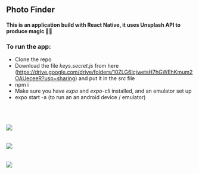 ## Photo Finder

#### This is an application build with React Native, it uses Unsplash API to produce magic 🧝‍♂️

### To run the app:

* Clone the repo
* Download the file *keys.secret.js* from here (https://drive.google.com/drive/folders/10ZLG6IcjwetsH7hGWEhKmum2OAUeceeR?usp=sharing) and put it in the *src* file
* npm i
* Make sure you have *expo* and *expo-cli* installed, and an emulator set up
* expo start -a (to run an an android device / emulator)

<br/>
<br/>
<br/>

<img src="https://i.ibb.co/jVWxdYT/Capture.png" />

<br/>
<br/>
<br/>

<img src="https://i.ibb.co/YbY1ZKj/Capture2.png" />

<br/>
<br/>
<br/>

<img src="https://i.ibb.co/YTZBbp3/Capture3.png" />